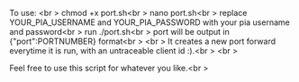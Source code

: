 To use:
<br \>
chmod +x port.sh<br \>
nano port.sh<br \>
replace YOUR_PIA_USERNAME and YOUR_PIA_PASSWORD with your pia username and password<br \>
run ./port.sh<br \>
port will be output in {"port":PORTNUMBER} format<br \>
<br \>
It creates a new port forward everytime it is run, with an untraceable client id :).<br \>
<br \>

Feel free to use this script for whatever you like.<br \>
